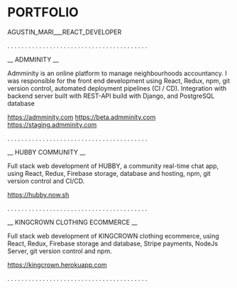 # PORTFOLIO
AGUSTIN_MARI___REACT_DEVELOPER

. . . . . . . . . . . . . . . . . . . . . . . . . . . . . . . . . . . . . . . . 

__ ADMMINITY __

Admminity is an online platform to manage neighbourhoods accountancy. 
I was responsible for the front end development using React, Redux, npm, git version control, automated deployment pipelines (CI / CD). Integration with backend server built with REST-API build with Django, and PostgreSQL database       

https://admminity.com 
https://beta.admminity.com  
https://staging.admminity.com

. . . . . . . . . . . . . . . . . . . . . . . . . . . . . . . . . . . . . . . . 

__ HUBBY COMMUNITY __

Full stack web development of HUBBY, a community real-time chat app, using React, Redux, Firebase storage, database and hosting, npm, git version control and CI/CD.                                                    

https://hubby.now.sh 

. . . . . . . . . . . . . . . . . . . . . . . . . . . . . . . . . . . . . . . . 

__ KINGCROWN CLOTHING ECOMMERCE __

Full stack web development of KINGCROWN clothing ecommerce,  using React, Redux, Firebase storage and database, Stripe payments, NodeJs Server, git version control and npm.

https://kingcrown.herokuapp.com

. . . . . . . . . . . . . . . . . . . . . . . . . . . . . . . . . . . . . . . . 
